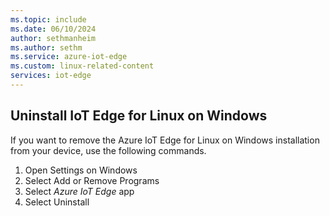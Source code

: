```yaml
---
ms.topic: include
ms.date: 06/10/2024
author: sethmanheim
ms.author: sethm
ms.service: azure-iot-edge
ms.custom: linux-related-content
services: iot-edge
---
```


## Uninstall IoT Edge for Linux on Windows

If you want to remove the Azure IoT Edge for Linux on Windows installation from your device, use the following commands.

1. Open Settings on Windows
2. Select Add or Remove Programs
3. Select *Azure IoT Edge* app
4. Select Uninstall
